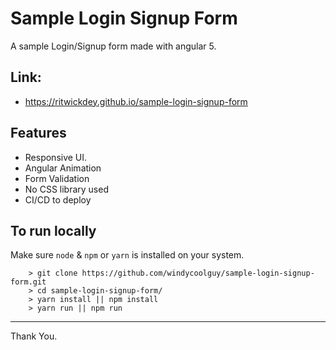# Sample Login Signup Form

A sample Login/Signup form made with angular 5.

## Link: 
-  https://ritwickdey.github.io/sample-login-signup-form


## Features
- Responsive UI.
- Angular Animation
- Form Validation
- No CSS library used
- CI/CD to deploy

## To run locally 

Make sure `node` & `npm` or `yarn` is installed on your system.

```
    > git clone https://github.com/windycoolguy/sample-login-signup-form.git
    > cd sample-login-signup-form/
    > yarn install || npm install
    > yarn run || npm run
```
----------
Thank You.